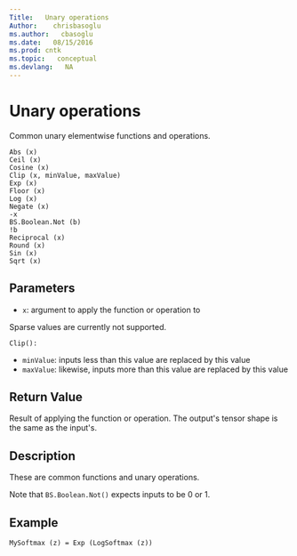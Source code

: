 ```yaml
---
Title:   Unary operations
Author:    chrisbasoglu
ms.author:   cbasoglu
ms.date:   08/15/2016
ms.prod: cntk
ms.topic:   conceptual
ms.devlang:   NA
---
```


# Unary operations

Common unary elementwise functions and operations.

    Abs (x)
    Ceil (x)
    Cosine (x)
    Clip (x, minValue, maxValue)
    Exp (x)
    Floor (x)
    Log (x)
    Negate (x)
    -x
    BS.Boolean.Not (b)
    !b
    Reciprocal (x)
    Round (x)
    Sin (x)
    Sqrt (x)

## Parameters

* `x`: argument to apply the function or operation to

Sparse values are currently not supported.

`Clip():`

* `minValue`: inputs less than this value are replaced by this value
* `maxValue`: likewise, inputs more than this value are replaced by this value

## Return Value

Result of applying the function or operation. The output's tensor shape is the same as the input's.

## Description

These are common functions and unary operations.

Note that `BS.Boolean.Not()` expects inputs to be 0 or 1.

## Example

    MySoftmax (z) = Exp (LogSoftmax (z))
